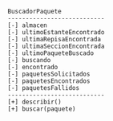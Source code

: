     BuscadorPaquete
    ---------------------------
    [-] almacen
    [-] ultimoEstanteEncontrado
    [-] ultimaRepisaEncontrada
    [-] ultimaSeccionEncontrada
    [-] ultimoPaqueteBuscado
    [-] buscando
    [-] encontrado
    [-] paquetesSolicitados
    [-] paquetesEncontrados
    [-] paquetesFallidos
    ---------------------------
    [+] describir()
    [+] buscar(paquete)